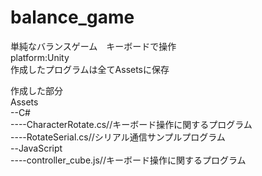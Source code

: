 # balance_game  
単純なバランスゲーム　キーボードで操作  
platform:Unity  
作成したプログラムは全てAssetsに保存  

作成した部分  
Assets  
--C#  
----CharacterRotate.cs//キーボード操作に関するプログラム  
----RotateSerial.cs//シリアル通信サンプルプログラム  
--JavaScript  
----controller_cube.js//キーボード操作に関するプログラム  
